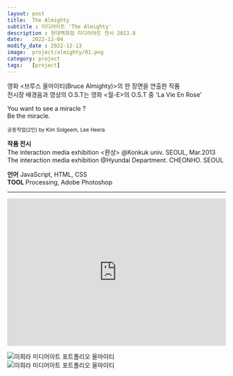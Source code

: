 ```yaml
---
layout: post
title:  The Almighty
subtitle : 미디어아트 'The Almighty'
description : 현대백화점 미디어아트 전시 2013.8
date:   2022-12-04
modify_date : 2022-12-13
image:  project/almighty/01.png
category: project
tags:   [project]
---
```


영화 <브루스 올마이티(Bruce Almighty)>의 한 장면을 연출한 작품   
전시장 배경음과 영상의 O.S.T는 영화 <월-E>의 O.S.T 중 'La Vie En Rose'   
   
You want to see a miracle ?   
Be the miracle.   

<small>공동작업(2인) by Kim Solgeem, Lee Heera</small>


**작품 전시**   
The interaction media exhibition <환상> @Konkuk univ. SEOUL, Mar.2013      
The interaction media exhibition @Hyundai Department. CHEONHO. SEOUL   

**언어**
JavaScript, HTML, CSS   
**TOOL** 
Processing, Adobe Photoshop

***

<iframe src="https://www.youtube.com/embed/nH-cvGdsBYQ" width="100%" height="340px" frameborder="0" allowfullscreen></iframe>

![이희라 미디어아트 포트폴리오 올마이티 ]({{site.baseurl}}/images/project/almighty/02.png)   
![이희라 미디어아트 포트폴리오 올마이티 ]({{site.baseurl}}/images/project/almighty/03.png)   